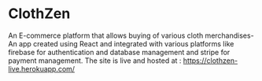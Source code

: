# ClothZen
An E-commerce platform that allows buying of various cloth merchandises- An app created using React and integrated with various platforms like firebase for authentication and database management and stripe for payment management.
The site is live and hosted at : https://clothzen-live.herokuapp.com/
